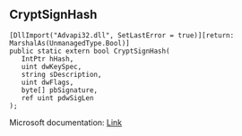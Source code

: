## CryptSignHash

```
[DllImport("Advapi32.dll", SetLastError = true)][return: MarshalAs(UnmanagedType.Bool)]
public static extern bool CryptSignHash(
   IntPtr hHash,
   uint dwKeySpec,
   string sDescription,
   uint dwFlags,
   byte[] pbSignature,
   ref uint pdwSigLen
);
```

Microsoft documentation: [Link](https://docs.microsoft.com/en-us/windows/win32/api/wincrypt/nf-wincrypt-cryptsignhasha)
